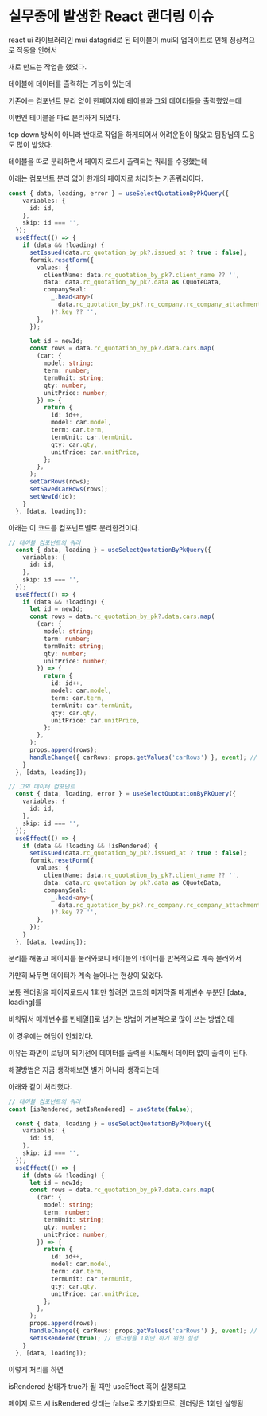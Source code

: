 # 실무중에 발생한 React 랜더링 이슈

react ui 라이브러리인 mui datagrid로 된 테이블이 mui의 업데이트로 인해 정상적으로 작동을 안해서

새로 만드는 작업을 했었다.

테이블에 데이터를 출력하는 기능이 있는데

기존에는 컴포넌트 분리 없이 한페이지에 테이블과 그외 데이터들을 출력했었는데

이번엔 테이블을 따로 분리하게 되었다.

top down 방식이 아니라 반대로 작업을 하게되어서 어려운점이 많았고 팀장님의 도움도 많이 받았다.

테이블을 따로 분리하면서 페이지 로드시 출력되는 쿼리를 수정했는데

아래는 컴포넌트 분리 없이 한개의 페이지로 처리하는 기존쿼리이다.

```ts
const { data, loading, error } = useSelectQuotationByPkQuery({
    variables: {
      id: id,
    },
    skip: id === '',
  });
  useEffect(() => {
    if (data && !loading) {
      setIssued(data.rc_quotation_by_pk?.issued_at ? true : false);
      formik.resetForm({
        values: {
          clientName: data.rc_quotation_by_pk?.client_name ?? '',
          data: data.rc_quotation_by_pk?.data as CQuoteData,
          companySeal:
            _.head<any>(
              data.rc_quotation_by_pk?.rc_company.rc_company_attachments,
            )?.key ?? '',
        },
      });

      let id = newId;
      const rows = data.rc_quotation_by_pk?.data.cars.map(
        (car: {
          model: string;
          term: number;
          termUnit: string;
          qty: number;
          unitPrice: number;
        }) => {
          return {
            id: id++,
            model: car.model,
            term: car.term,
            termUnit: car.termUnit,
            qty: car.qty,
            unitPrice: car.unitPrice,
          };
        },
      );
      setCarRows(rows);
      setSavedCarRows(rows);
      setNewId(id);
    }
  }, [data, loading]);
```

아래는 이 코드를 컴포넌트별로 분리한것이다.

```ts
// 테이블 컴포넌트의 쿼리
  const { data, loading } = useSelectQuotationByPkQuery({
    variables: {
      id: id,
    },
    skip: id === '',
  });
  useEffect(() => {
    if (data && !loading) {
      let id = newId;
      const rows = data.rc_quotation_by_pk?.data.cars.map(
        (car: {
          model: string;
          term: number;
          termUnit: string;
          qty: number;
          unitPrice: number;
        }) => {
          return {
            id: id++,
            model: car.model,
            term: car.term,
            termUnit: car.termUnit,
            qty: car.qty,
            unitPrice: car.unitPrice,
          };
        },
      );
      props.append(rows);
      handleChange({ carRows: props.getValues('carRows') }, event); // 데이터 불러올때 변수에 값 저장
    }
  }, [data, loading]);
```

```ts
// 그외 데이터 컴포넌트
  const { data, loading, error } = useSelectQuotationByPkQuery({
    variables: {
      id: id,
    },
    skip: id === '',
  });
  useEffect(() => {
    if (data && !loading && !isRendered) {
      setIssued(data.rc_quotation_by_pk?.issued_at ? true : false);
      formik.resetForm({
        values: {
          clientName: data.rc_quotation_by_pk?.client_name ?? '',
          data: data.rc_quotation_by_pk?.data as CQuoteData,
          companySeal:
            _.head<any>(
              data.rc_quotation_by_pk?.rc_company.rc_company_attachments,
            )?.key ?? '',
        },
      });
    }
  }, [data, loading]);
```

분리를 해놓고 페이지를 불러와보니 테이블의 데이터를 반복적으로 계속 불러와서

가만히 놔두면 데이터가 계속 늘어나는 현상이 있었다.

보통 렌더링을 페이지로드시 1회만 할려면 코드의 마지막줄 매개변수 부분인 [data, loading]를

비워둬서 매개변수를 빈배열[]로 넘기는 방법이 기본적으로 많이 쓰는 방법인데

이 경우에는 해당이 안되었다.

이유는 화면이 로딩이 되기전에 데이터를 출력을 시도해서 데이터 없이 출력이 된다.

해결방법은 지금 생각해보면 별거 아니라 생각되는데

아래와 같이 처리했다.

```ts
// 테이블 컴포넌트의 쿼리
const [isRendered, setIsRendered] = useState(false);

  const { data, loading } = useSelectQuotationByPkQuery({
    variables: {
      id: id,
    },
    skip: id === '',
  });
  useEffect(() => {
    if (data && !loading) {
      let id = newId;
      const rows = data.rc_quotation_by_pk?.data.cars.map(
        (car: {
          model: string;
          term: number;
          termUnit: string;
          qty: number;
          unitPrice: number;
        }) => {
          return {
            id: id++,
            model: car.model,
            term: car.term,
            termUnit: car.termUnit,
            qty: car.qty,
            unitPrice: car.unitPrice,
          };
        },
      );
      props.append(rows);
      handleChange({ carRows: props.getValues('carRows') }, event); // 데이터 불러올때 변수에 값 저장
      setIsRendered(true); // 랜더링을 1회만 하기 위한 설정
    }
  }, [data, loading]);
```

이렇게 처리를 하면

isRendered 상태가 true가 될 때만 useEffect 훅이 실행되고

페이지 로드 시 isRendered 상태는 false로 초기화되므로, 랜더링은 1회만 실행됨


